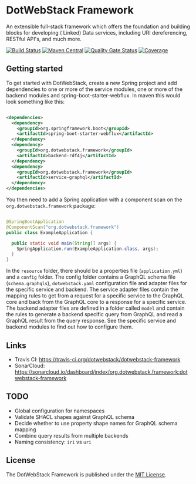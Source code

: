 # DotWebStack Framework

An extensible full-stack framework which offers the foundation and building blocks for developing (
Linked) Data services, including URI dereferencing, RESTful API's, and much more.

[![Build Status](https://travis-ci.org/dotwebstack/dotwebstack-framework.svg?branch=v0.3)](https://travis-ci.org/dotwebstack/dotwebstack-framework)
[![Maven Central](https://maven-badges.herokuapp.com/maven-central/org.dotwebstack.framework/core/badge.svg?style=flat-square)](https://maven-badges.herokuapp.com/maven-central/org.dotwebstack.framework/dotwebstack-core/)
[![Quality Gate Status](https://sonarcloud.io/api/project_badges/measure?project=org.dotwebstack.framework%3Adotwebstack-framework&metric=alert_status)](https://sonarcloud.io/dashboard?id=org.dotwebstack.framework%3Adotwebstack-framework)
[![Coverage](https://sonarcloud.io/api/project_badges/measure?project=org.dotwebstack.framework%3Adotwebstack-framework&metric=coverage)](https://sonarcloud.io/dashboard?id=org.dotwebstack.framework%3Adotwebstack-framework)

## Getting started

To get started with DotWebStack, create a new Spring project and add dependencies to one or more of
the service modules, one or more of the backend modules and spring-boot-starter-webflux. In maven
this would look something like this:

```xml

<dependencies>
  <dependency>
    <groupId>org.springframework.boot</groupId>
    <artifactId>spring-boot-starter-webflux</artifactId>
  </dependency>
  <dependency>
    <groupId>org.dotwebstack.framework</groupId>
    <artifactId>backend-rdf4j</artifactId>
  </dependency>
  <dependency>
    <groupId>org.dotwebstack.framework</groupId>
    <artifactId>service-graphql</artifactId>
  </dependency>
</dependencies>
```

You then need to add a Spring application with a component scan on the `org.dotwebstack.framework`
package:

```java

@SpringBootApplication
@ComponentScan("org.dotwebstack.framework")
public class ExampleApplication {

  public static void main(String[] args) {
    SpringApplication.run(ExampleApplication.class, args);
  }
}
```

In the `resource` folder, there should be a properties file (`application.yml`) and a `config`
folder. The config folder contains a GraphQL schema file (`schema.graphqls`), `dotwebstack.yaml`
configuration file and adapter files for the specific service and backend. The service adapter files
contain the mapping rules to get from a request for a specific service to the GraphQL core and back
from the GraphQL core to a response for a specific service. The backend adapter files are defined in
a folder called `model` and contain the rules to generate a backend specific query from GraphQL and
read a GraphQL result from the query response. See the specific service and backend modules to find
out how to configure them.

## Links

* Travis CI: https://travis-ci.org/dotwebstack/dotwebstack-framework
* SonarCloud: https://sonarcloud.io/dashboard/index/org.dotwebstack.framework:dotwebstack-framework

## TODO

* Global configuration for namespaces
* Validate SHACL shapes against GraphQL schema
* Decide whether to use property shape names for GraphQL schema mapping
* Combine query results from multiple backends
* Naming consistency: `iri` vs `uri`

## License

The DotWebStack Framework is published under the [MIT License](LICENSE.md).
